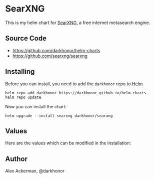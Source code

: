 # SearXNG

This is my helm chart for [SearXNG](https://docs.searxng.org/), a free internet
metasearch engine.

## Source Code

* <https://github.com/darkhonor/helm-charts>
* <https://github.com/searxng/searxng>

## Installing

Before you can install, you need to add the `darkhonor` repo to [Helm](https://helm.sh)

```shell
helm repo add darkhonor https://darkhonor.github.io/helm-charts
helm repo update
```

Now you can install the chart:

```shell
helm upgrade --install searxng darkhonor/searxng
```

## Values

Here are the values which can be modified in the installation:

## Author

Alex Ackerman, @darkhonor
